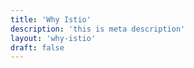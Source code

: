 ```yaml
---
title: 'Why Istio'
description: 'this is meta description'
layout: 'why-istio'
draft: false
---
```


